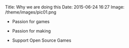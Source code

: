 Title: Why we are doing this
Date: 2015-06-24 16:27
Image: /theme/images/pic01.png

* Passion for games

* Passion for making

* Support Open Source Games
